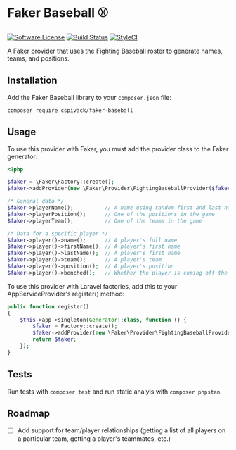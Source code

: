 # Faker Baseball :baseball:
[![Software License](https://img.shields.io/badge/license-MIT-brightgreen.svg?style=flat)](LICENSE.md)
[![Build Status](https://github.com/cspivack/faker-baseball/actions/workflows/tests.yml/badge.svg)](https://github.com/cspivack/faker-baseball/actions/workflows/tests.yml)
[![StyleCI](https://styleci.io/repos/432312645/shield)](https://styleci.io/repos/432312645)

A [Faker](https://github.com/fakerphp/faker) provider that uses the Fighting Baseball roster to generate names, teams, and positions.

## Installation

Add the Faker Baseball library to your `composer.json` file:

```
composer require cspivack/faker-baseball
```

## Usage

To use this provider with Faker, you must add the provider class to the Faker generator:

```php
<?php

$faker = \Faker\Factory::create();
$faker->addProvider(new \Faker\Provider\FightingBaseballProvider($faker));

/* General data */
$faker->playerName();          // A name using random first and last names
$faker->playerPosition();      // One of the positions in the game
$faker->playerTeam();          // One of the teams in the game

/* Data for a specific player */
$faker->player()->name();      // A player's full name
$faker->player()->firstName(); // A player's first name
$faker->player()->lastName();  // A player's first name
$faker->player()->team();      // A player's team
$faker->player()->position();  // A player's position
$faker->player()->benched();   // Whether the player is coming off the bench or not (boolean)
```

To use this provider with Laravel factories, add this to your AppServiceProvider's register() method:

```php
public function register()
{
    $this->app->singleton(Generator::class, function () {
        $faker = Factory::create();
        $faker->addProvider(new \Faker\Provider\FightingBaseballProvider($faker));
        return $faker;
    });
}
```

## Tests

Run tests with `composer test` and run static analyis with `composer phpstan`.

## Roadmap

- [ ] Add support for team/player relationships (getting a list of all players on a particular team, getting a player's teammates, etc.)